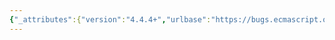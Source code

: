 ```yaml
---
{"_attributes":{"version":"4.4.4+","urlbase":"https://bugs.ecmascript.org/","maintainer":"dherman@mozilla.com"},"bug":{"bug_id":298,"creation_ts":"2012-03-09 22:33:00 -0800","short_desc":"12.2.1: \"LexialBinding\"","delta_ts":"2012-05-04 14:01:17 -0700","product":"Draft for 6th Edition","component":"editorial issue","version":"Rev 6: February 2012 Draft","rep_platform":"All","op_sys":"All","bug_status":"RESOLVED","resolution":"FIXED","priority":"Normal","bug_severity":"minor","everconfirmed":true,"reporter":{"uid":"jmdyck","name":"Michael Dyck"},"assigned_to":{"uid":"allen","name":"Allen Wirfs-Brock"},"long_desc":[{"commentid":740,"comment_count":0,"who":{"uid":"jmdyck","name":"Michael Dyck"},"bug_when":"2012-03-09 22:33:48 -0800","thetext":"In 12.2.1 \"Let and Const Declarations\",\nthere are 3 occurrences of \"LexialBinding\".\n\nChange to \"LexicalBinding\"."},{"commentid":876,"comment_count":1,"who":{"uid":"allen","name":"Allen Wirfs-Brock"},"bug_when":"2012-05-04 14:01:17 -0700","thetext":"corrected in May 4 2012 draft"}]}}
---
```

